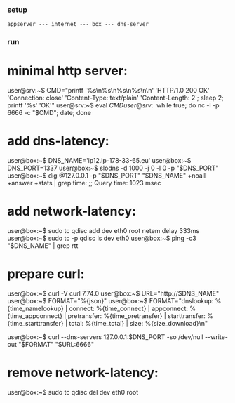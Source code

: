 ### setup
```
appserver --- internet --- box --- dns-server
```

### run

# minimal http server:
user@srv:~$ CMD="printf '%s\n%s\n%s\n%s\n\n' 'HTTP/1.0 200 OK' 'Connection: close' 'Content-Type: text/plain' 'Content-Length: 2'; sleep 2; printf '%s' 'OK'"
user@srv:~$ eval $CMD
user@srv:~$ while true; do nc -l -p 6666 -c "$CMD"; date; done

# add dns-latency:
user@box:~$ DNS_NAME='ip12.ip-178-33-65.eu'
user@box:~$ DNS_PORT=1337
user@box:~$ slodns -d 1000 -j 0 -l 0 -p "$DNS_PORT"
user@box:~$ dig @127.0.0.1 -p "$DNS_PORT" "$DNS_NAME" +noall +answer +stats | grep time:
;; Query time: 1023 msec

# add network-latency:
user@box:~$ sudo tc qdisc add dev eth0 root netem delay 333ms
user@box:~$ sudo tc -p qdisc ls dev eth0
user@box:~$ ping -c3 "$DNS_NAME" | grep rtt

# prepare curl:
user@box:~$ curl -V
curl 7.74.0
user@box:~$ URL="http://$DNS_NAME"
user@box:~$ FORMAT="%{json}"
user@box:~$ FORMAT="dnslookup: %{time_namelookup} | connect: %{time_connect} | appconnect: %{time_appconnect} | pretransfer: %{time_pretransfer} | starttransfer: %{time_starttransfer} | total: %{time_total} | size: %{size_download}\n"

user@box:~$ curl --dns-servers 127.0.0.1:$DNS_PORT -so /dev/null --write-out "$FORMAT" "$URL:6666"

# remove network-latency:
user@box:~$ sudo tc qdisc del dev eth0 root
